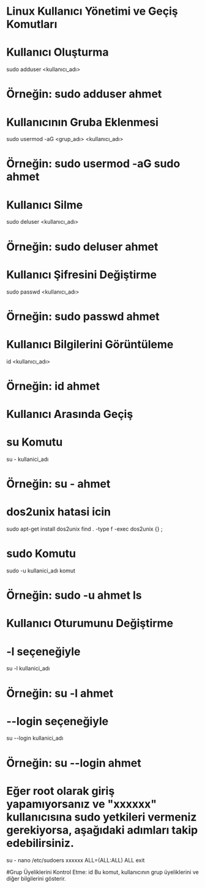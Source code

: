 # Linux Kullanıcı Yönetimi ve Geçiş Komutları

# Kullanıcı Oluşturma
sudo adduser <kullanıcı_adı>
# Örneğin: sudo adduser ahmet

# Kullanıcının Gruba Eklenmesi
sudo usermod -aG <grup_adı> <kullanıcı_adı>
# Örneğin: sudo usermod -aG sudo ahmet

# Kullanıcı Silme
sudo deluser <kullanıcı_adı>
# Örneğin: sudo deluser ahmet

# Kullanıcı Şifresini Değiştirme
sudo passwd <kullanıcı_adı>
# Örneğin: sudo passwd ahmet

# Kullanıcı Bilgilerini Görüntüleme
id <kullanıcı_adı>
# Örneğin: id ahmet

# Kullanıcı Arasında Geçiş

# su Komutu
su - kullanici_adı
# Örneğin: su - ahmet

# dos2unix hatasi icin
sudo apt-get install dos2unix
find . -type f -exec dos2unix {} \;
# sudo Komutu
sudo -u kullanici_adı komut
# Örneğin: sudo -u ahmet ls

# Kullanıcı Oturumunu Değiştirme

# -l seçeneğiyle
su -l kullanici_adı
# Örneğin: su -l ahmet

# --login seçeneğiyle
su --login kullanici_adı
# Örneğin: su --login ahmet

# Eğer root olarak giriş yapamıyorsanız ve "xxxxxx" kullanıcısına sudo yetkileri vermeniz gerekiyorsa, aşağıdaki adımları takip edebilirsiniz. 
su -
nano /etc/sudoers
xxxxxx ALL=(ALL:ALL) ALL
exit

#Grup Üyeliklerini Kontrol Etme:
id <user>
Bu komut, kullanıcının grup üyeliklerini ve diğer bilgilerini gösterir.


